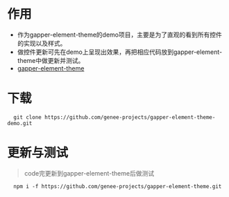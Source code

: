# 作用
- 作为gapper-element-theme的demo项目，主要是为了直观的看到所有控件的实现以及样式。
- 做控件更新可先在demo上呈现出效果，再把相应代码放到gapper-element-theme中做更新并测试。
- [gapper-element-theme](https://github.com/genee-projects/gapper-element-theme)

# 下载
```shell
  git clone https://github.com/genee-projects/gapper-element-theme-demo.git
```

# 更新与测试
> code完更新到gapper-element-theme后做测试
```shell
  npm i -f https://github.com/genee-projects/gapper-element-theme.git
```